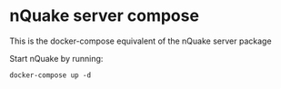 # nQuake server compose

This is the docker-compose equivalent of the nQuake server package

Start nQuake by running:

```
docker-compose up -d
```
